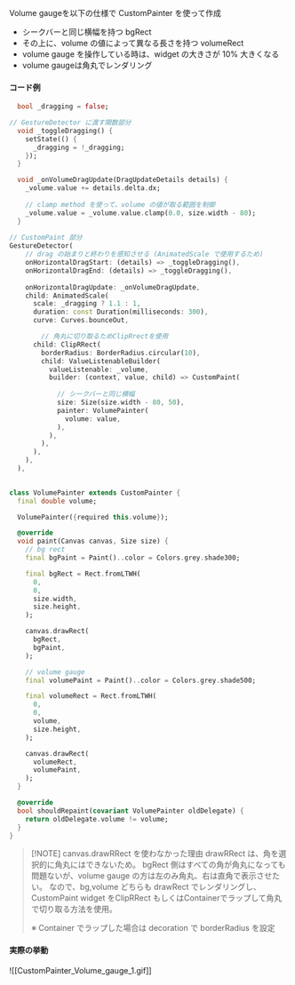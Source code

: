 
Volume gaugeを以下の仕様で CustomPainter を使って作成
- シークバーと同じ横幅を持つ bgRect
- その上に、volume の値によって異なる長さを持つ volumeRect
- volume gauge を操作している時は、widget の大きさが 10% 大きくなる
- volume gaugeは角丸でレンダリング

#### コード例
```dart
  bool _dragging = false;

// GestureDetector に渡す関数部分
  void _toggleDragging() {
    setState(() {
      _dragging = !_dragging;
    });
  }

  void _onVolumeDragUpdate(DragUpdateDetails details) {
    _volume.value += details.delta.dx;
    
	// clamp method を使って、volume の値が取る範囲を制御
    _volume.value = _volume.value.clamp(0.0, size.width - 80); 
  }
  
// CustomPaint 部分
GestureDetector(
	// drag の始まりと終わりを感知させる (AnimatedScale で使用するため)
	onHorizontalDragStart: (details) => _toggleDragging(),
	onHorizontalDragEnd: (details) => _toggleDragging(),
	
	onHorizontalDragUpdate: _onVolumeDragUpdate,
	child: AnimatedScale(
	  scale: _dragging ? 1.1 : 1,
	  duration: const Duration(milliseconds: 300),
	  curve: Curves.bounceOut,

		// 角丸に切り取るためClipRrectを使用
	  child: ClipRRect( 
		borderRadius: BorderRadius.circular(10),
		child: ValueListenableBuilder(
		  valueListenable: _volume,
		  builder: (context, value, child) => CustomPaint(
		  
			// シークバーと同じ横幅
			size: Size(size.width - 80, 50),
			painter: VolumePainter(
			  volume: value,
			),
		  ),
		),
	  ),
	),
  ),
          

class VolumePainter extends CustomPainter {
  final double volume;

  VolumePainter({required this.volume});

  @override
  void paint(Canvas canvas, Size size) {
    // bg rect
    final bgPaint = Paint()..color = Colors.grey.shade300;

    final bgRect = Rect.fromLTWH(
      0,
      0,
      size.width,
      size.height,
    );

    canvas.drawRect(
      bgRect,
      bgPaint,
    );

    // volume gauge
    final volumePaint = Paint()..color = Colors.grey.shade500;

    final volumeRect = Rect.fromLTWH(
      0,
      0,
      volume,
      size.height,
    );

    canvas.drawRect(
      volumeRect,
      volumePaint,
    );
  }

  @override
  bool shouldRepaint(covariant VolumePainter oldDelegate) {
    return oldDelegate.volume != volume;
  }
}

```


> [!NOTE] canvas.drawRRect を使わなかった理由
>  drawRRect は、角を選択的に角丸にはできないため。
>  bgRect 側はすべての角が角丸になっても問題ないが、volume gauge の方は左のみ角丸、右は直角で表示させたい。
>  なので、bg,volume どちらも drawRect でレンダリングし、CustomPaint widget をClipRRect もしくはContainerでラップして角丸で切り取る方法を使用。
>  
>  ※ Container でラップした場合は decoration で borderRadius を設定


#### 実際の挙動
![[CustomPainter_Volume_gauge_1.gif]]